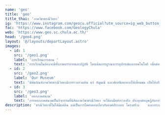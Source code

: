 ```yaml
---
name: 'geo'
title: 'geo'
title_thai: 'ภาควิชาธรณีวิทยา'
ig: 'https://www.instagram.com/geocu.official?utm_source=ig_web_button_share_sheet&igsh=ZDNlZDc0MzIxNw=='
fac: 'https://www.facebook.com/GeologyChula'
web: 'https://www.geo.sc.chula.ac.th/'
head: '/geo4.png'
layout: '@/layouts/departLayout.astro'
images:
  - id: 1
    src: '/geo1.png'
    label: 'การเรียนการสอน '
    text: 'การเรียนในห้องจะมีทั้งภาคบรรยายและปฏิบัติ โดยเน้นการบูรณาการอุปกรณ์และเทคโนโลยี เพื่อต่อยอด การทำงานวิจัยและเพิ่มพูนประสบการณ์แก่ผู้เรียน'
  - id: 2
    src: '/geo2.png'
    label: 'Our Museum'
    text: 'พิพิธภัณฑ์ภาควิชาธรณีวิทยามีการรวบรวมหิน แร่ อัญมณี และฟอสซิลหายากให้เยี่ยมชม เปิดให้บริการทุกวันทำการ โดยมีการจัดกิจกรรม Night at the Museum ในทุกปี'
  - id: 3
    src: '/geo3.png'
    label: 'ออกภาคสนาม'
    text: 'การออกภาคสนามเป็นกิจกรรมที่นิสิตภาควิชาธรณีวิทยา จะได้ลงมือสำรวจจริง ประยุกต์ทฤษฎีกับการใช้อุปกรณ์ และได้ใช้ทักษะต่าง ๆ เพื่อเป็นการเพิ่มประสบการณ์'
description: 'ธรณีวิทยาที่ไม่ได้มีแค่หิน แต่เป็นการไขคำตอบเกี่ยวกับองค์ประกอบ โครงสร้าง    และกระบวนการตามธรรมชาติของโลกด้วยหลักการทางวิทยาศาสตร์ ศึกษาผ่านหลักฐาน ทั้งซากดึกดำบรรพ์ อัญมณี แร่ หิน ปิโตรเลียม บูรณาการกับเทคโนโลยีและการสำรวจภาคสนาม มุ่งสู่การปรับตัวและพัฒนาอย่างยั่งยืน'
---
```


